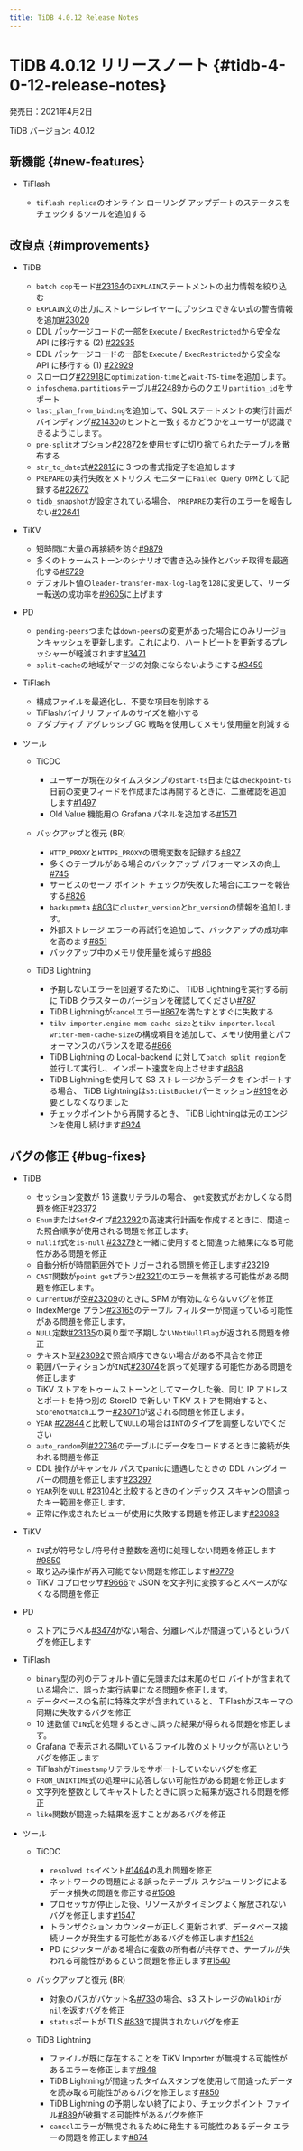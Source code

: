 ```yaml
---
title: TiDB 4.0.12 Release Notes
---
```


# TiDB 4.0.12 リリースノート {#tidb-4-0-12-release-notes}

発売日：2021年4月2日

TiDB バージョン: 4.0.12

## 新機能 {#new-features}

-   TiFlash

    -   `tiflash replica`のオンライン ローリング アップデートのステータスをチェックするツールを追加する

## 改良点 {#improvements}

-   TiDB

    -   `batch cop`モード[#23164](https://github.com/pingcap/tidb/pull/23164)の`EXPLAIN`ステートメントの出力情報を絞り込む
    -   `EXPLAIN`文の出力にストレージレイヤーにプッシュできない式の警告情報を追加[#23020](https://github.com/pingcap/tidb/pull/23020)
    -   DDL パッケージコードの一部を`Execute` / `ExecRestricted`から安全な API に移行する (2) [#22935](https://github.com/pingcap/tidb/pull/22935)
    -   DDL パッケージコードの一部を`Execute` / `ExecRestricted`から安全な API に移行する (1) [#22929](https://github.com/pingcap/tidb/pull/22929)
    -   スローログ[#22918](https://github.com/pingcap/tidb/pull/22918)に`optimization-time`と`wait-TS-time`を追加します。
    -   `infoschema.partitions`テーブル[#22489](https://github.com/pingcap/tidb/pull/22489)からのクエリ`partition_id`をサポート
    -   `last_plan_from_binding`を追加して、SQL ステートメントの実行計画がバインディング[#21430](https://github.com/pingcap/tidb/pull/21430)のヒントと一致するかどうかをユーザーが認識できるようにします。
    -   `pre-split`オプション[#22872](https://github.com/pingcap/tidb/pull/22872)を使用せずに切り捨てられたテーブルを散布する
    -   `str_to_date`式[#22812](https://github.com/pingcap/tidb/pull/22812)に 3 つの書式指定子を追加します
    -   `PREPARE`の実行失敗をメトリクス モニターに`Failed Query OPM`として記録する[#22672](https://github.com/pingcap/tidb/pull/22672)
    -   `tidb_snapshot`が設定されている場合、 `PREPARE`の実行のエラーを報告しない[#22641](https://github.com/pingcap/tidb/pull/22641)

-   TiKV

    -   短時間に大量の再接続を防ぐ[#9879](https://github.com/tikv/tikv/pull/9879)
    -   多くのトゥームストーンのシナリオで書き込み操作とバッチ取得を最適化する[#9729](https://github.com/tikv/tikv/pull/9729)
    -   デフォルト値の`leader-transfer-max-log-lag`を`128`に変更して、リーダー転送の成功率を[#9605](https://github.com/tikv/tikv/pull/9605)に上げます

-   PD

    -   `pending-peers`つまたは`down-peers`の変更があった場合にのみリージョンキャッシュを更新します。これにより、ハートビートを更新するプレッシャーが軽減されます[#3471](https://github.com/pingcap/pd/pull/3471)
    -   `split-cache`の地域がマージの対象にならないようにする[#3459](https://github.com/pingcap/pd/pull/3459)

-   TiFlash

    -   構成ファイルを最適化し、不要な項目を削除する
    -   TiFlashバイナリ ファイルのサイズを縮小する
    -   アダプティブ アグレッシブ GC 戦略を使用してメモリ使用量を削減する

-   ツール

    -   TiCDC

        -   ユーザーが現在のタイムスタンプの`start-ts`日または`checkpoint-ts`日前の変更フィードを作成または再開するときに、二重確認を追加します[#1497](https://github.com/pingcap/tiflow/pull/1497)
        -   Old Value 機能用の Grafana パネルを追加する[#1571](https://github.com/pingcap/tiflow/pull/1571)

    -   バックアップと復元 (BR)

        -   `HTTP_PROXY`と`HTTPS_PROXY`の環境変数を記録する[#827](https://github.com/pingcap/br/pull/827)
        -   多くのテーブルがある場合のバックアップ パフォーマンスの向上[#745](https://github.com/pingcap/br/pull/745)
        -   サービスのセーフ ポイント チェックが失敗した場合にエラーを報告する[#826](https://github.com/pingcap/br/pull/826)
        -   `backupmeta` [#803](https://github.com/pingcap/br/pull/803)に`cluster_version`と`br_version`の情報を追加します。
        -   外部ストレージ エラーの再試行を追加して、バックアップの成功率を高めます[#851](https://github.com/pingcap/br/pull/851)
        -   バックアップ中のメモリ使用量を減らす[#886](https://github.com/pingcap/br/pull/886)

    -   TiDB Lightning

        -   予期しないエラーを回避するために、 TiDB Lightningを実行する前に TiDB クラスターのバージョンを確認してください[#787](https://github.com/pingcap/br/pull/787)
        -   TiDB Lightningが`cancel`エラー[#867](https://github.com/pingcap/br/pull/867)を満たすとすぐに失敗する
        -   `tikv-importer.engine-mem-cache-size`と`tikv-importer.local-writer-mem-cache-size`の構成項目を追加して、メモリ使用量とパフォーマンスのバランスを取る[#866](https://github.com/pingcap/br/pull/866)
        -   TiDB Lightning の Local-backend に対して`batch split region`を並行して実行し、インポート速度を向上させます[#868](https://github.com/pingcap/br/pull/868)
        -   TiDB Lightningを使用して S3 ストレージからデータをインポートする場合、 TiDB Lightningは`s3:ListBucket`パーミッション[#919](https://github.com/pingcap/br/pull/919)を必要としなくなりました
        -   チェックポイントから再開するとき、 TiDB Lightningは元のエンジンを使用し続けます[#924](https://github.com/pingcap/br/pull/924)

## バグの修正 {#bug-fixes}

-   TiDB

    -   セッション変数が 16 進数リテラルの場合、 `get`変数式がおかしくなる問題を修正[#23372](https://github.com/pingcap/tidb/pull/23372)
    -   `Enum`または`Set`タイプ[#23292](https://github.com/pingcap/tidb/pull/23292)の高速実行計画を作成するときに、間違った照合順序が使用される問題を修正します。
    -   `nullif`式を`is-null` [#23279](https://github.com/pingcap/tidb/pull/23279)と一緒に使用すると間違った結果になる可能性がある問題を修正
    -   自動分析が時間範囲外でトリガーされる問題を修正します[#23219](https://github.com/pingcap/tidb/pull/23219)
    -   `CAST`関数が`point get`プラン[#23211](https://github.com/pingcap/tidb/pull/23211)のエラーを無視する可能性がある問題を修正します。
    -   `CurrentDB`が空[#23209](https://github.com/pingcap/tidb/pull/23209)のときに SPM が有効にならないバグを修正
    -   IndexMerge プラン[#23165](https://github.com/pingcap/tidb/pull/23165)のテーブル フィルターが間違っている可能性がある問題を修正します。
    -   `NULL`定数[#23135](https://github.com/pingcap/tidb/pull/23135)の戻り型で予期しない`NotNullFlag`が返される問題を修正
    -   テキスト型[#23092](https://github.com/pingcap/tidb/pull/23092)で照合順序できない場合がある不具合を修正
    -   範囲パーティションが`IN`式[#23074](https://github.com/pingcap/tidb/pull/23074)を誤って処理する可能性がある問題を修正します
    -   TiKV ストアをトゥームストーンとしてマークした後、同じ IP アドレスとポートを持つ別の StoreID で新しい TiKV ストアを開始すると、 `StoreNotMatch`エラー[#23071](https://github.com/pingcap/tidb/pull/23071)が返される問題を修正します。
    -   `YEAR` [#22844](https://github.com/pingcap/tidb/pull/22844)と比較して`NULL`の場合は`INT`のタイプを調整しないでください
    -   `auto_random`列[#22736](https://github.com/pingcap/tidb/pull/22736)のテーブルにデータをロードするときに接続が失われる問題を修正
    -   DDL 操作がキャンセル パスでpanicに遭遇したときの DDL ハングオーバーの問題を修正します[#23297](https://github.com/pingcap/tidb/pull/23297)
    -   `YEAR`列を`NULL` [#23104](https://github.com/pingcap/tidb/pull/23104)と比較するときのインデックス スキャンの間違ったキー範囲を修正します。
    -   正常に作成されたビューが使用に失敗する問題を修正します[#23083](https://github.com/pingcap/tidb/pull/23083)

-   TiKV

    -   `IN`式が符号なし/符号付き整数を適切に処理しない問題を修正します[#9850](https://github.com/tikv/tikv/pull/9850)
    -   取り込み操作が再入可能でない問題を修正します[#9779](https://github.com/tikv/tikv/pull/9779)
    -   TiKV コプロセッサ[#9666](https://github.com/tikv/tikv/pull/9666)で JSON を文字列に変換するとスペースがなくなる問題を修正

-   PD

    -   ストアにラベル[#3474](https://github.com/pingcap/pd/pull/3474)がない場合、分離レベルが間違っているというバグを修正します

-   TiFlash

    -   `binary`型の列のデフォルト値に先頭または末尾のゼロ バイトが含まれている場合に、誤った実行結果になる問題を修正します。
    -   データベースの名前に特殊文字が含まれていると、 TiFlashがスキーマの同期に失敗するバグを修正
    -   10 進数値で`IN`式を処理するときに誤った結果が得られる問題を修正します。
    -   Grafana で表示される開いているファイル数のメトリックが高いというバグを修正します
    -   TiFlashが`Timestamp`リテラルをサポートしていないバグを修正
    -   `FROM_UNIXTIME`式の処理中に応答しない可能性がある問題を修正します
    -   文字列を整数としてキャストしたときに誤った結果が返される問題を修正
    -   `like`関数が間違った結果を返すことがあるバグを修正

-   ツール

    -   TiCDC

        -   `resolved ts`イベント[#1464](https://github.com/pingcap/tiflow/pull/1464)の乱れ問題を修正
        -   ネットワークの問題による誤ったテーブル スケジューリングによるデータ損失の問題を修正する[#1508](https://github.com/pingcap/tiflow/pull/1508)
        -   プロセッサが停止した後、リソースがタイミングよく解放されないバグを修正します[#1547](https://github.com/pingcap/tiflow/pull/1547)
        -   トランザクション カウンターが正しく更新されず、データベース接続リークが発生する可能性があるバグを修正します[#1524](https://github.com/pingcap/tiflow/pull/1524)
        -   PD にジッターがある場合に複数の所有者が共存でき、テーブルが失われる可能性があるという問題を修正します[#1540](https://github.com/pingcap/tiflow/pull/1540)

    -   バックアップと復元 (BR)

        -   対象のパスがバケット名[#733](https://github.com/pingcap/br/pull/733)の場合、s3 ストレージの`WalkDir`が`nil`を返すバグを修正
        -   `status`ポートが TLS [#839](https://github.com/pingcap/br/pull/839)で提供されないバグを修正

    -   TiDB Lightning

        -   ファイルが既に存在することを TiKV Importer が無視する可能性があるエラーを修正します[#848](https://github.com/pingcap/br/pull/848)
        -   TiDB Lightningが間違ったタイムスタンプを使用して間違ったデータを読み取る可能性があるバグを修正します[#850](https://github.com/pingcap/br/pull/850)
        -   TiDB Lightning の予期しない終了により、チェックポイント ファイル[#889](https://github.com/pingcap/br/pull/889)が破損する可能性があるバグを修正
        -   `cancel`エラーが無視されるために発生する可能性のあるデータ エラーの問題を修正します[#874](https://github.com/pingcap/br/pull/874)
